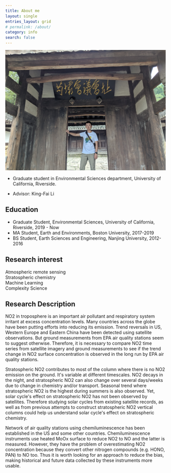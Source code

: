 ```yaml
---
title: About me
layout: single
entries_layout: grid
# permalink: /about/
category: info
search: false
---
```


!['Me'](/assets/images/myphoto1.jpg)

* Graduate student in Environmental Sciences department, University of California, Riverside.

* Advisor: King-Fai Li

## Education
* Graduate Student, Environmental Sciences, University of California, Riverside, 2019 - Now
* MA Student, Earth and Environments, Boston University, 2017-2019
* BS Student, Earth Sciences and Engineering, Nanjing University, 2012-2016

## Research interest
Atmospheric remote sensing   
Stratospheric chemistry   
Machine Learning   
Complexity Science    

## Research Description
NO2 in troposphere is an important air pollutant and respiratory system irritant at excess concentration levels. Many countries across the globe have been putting efforts into reducing its emission. Trend reversals in US, Western Europe and Eastern China have been detected using satellite observations. But ground measurements from EPA air quality stations seem to suggest otherwise. Therefore, it is necessary to compare NO2 time series from satellite imagery and ground measurements to see if the trend change in NO2 surface concentration is observed in the long run by EPA air quality stations.

Stratospheric NO2 contributes to most of the column where there is no NO2 emission on the ground. It's variable at different timescales. NO2 decays in the night, and stratospheric NO2 can also change over several days/weeks due to change in chemistry and/or transport. Seasonal trend where stratospheric NO2 is the highest during summers is also observed. Yet, solar cycle's effect on stratospheric NO2 has not been observed by satellites. Therefore studying solar cycles from existing satellite records, as well as from previous attempts to construct stratospheric NO2 vertical columns could help us understand solar cycle's effect on stratospheric chemistry.

Network of air quality stations using chemiluminescence has been established in the US and some other countries. Chemiluminescence instruments use heated MoOx surface to reduce NO2 to NO and the latter is measured. However, they have the problem of overestimating NO2 concentration because they convert other nitrogen compounds (e.g. HONO, PAN) to NO too. Thus it is worth looking for an approach to reduce the bias, making historical and future data collected by these instruments more usable. 

